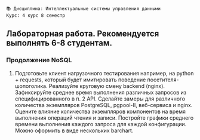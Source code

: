 ```
📚 Дисциплина: Интеллектуальные системы управления данными
Курс: 4 курс 8 семестр
```

## Лабораторная работа. Рекомендуется выполнять 6-8 студентам.
### Продолжение NoSQL
1. Подготовьте клиент нагрузочного тестирования например, на python + requests, который будет имитировать поведение посетителя-шопоголика. Реализуйте круговую смену backend (nginx). Зафиксируйте среднее время выполнения различных запросов из специфицированного в п. 2 API. Сделайте замеры для различного количества экземпляров PostgreSQL, pgpool-II, веб-сервиса и nginx. Оцените влияние количества экземпляров компонентов на время выполнения операций чтения и записи. Постройте графики среднего времени выполнения каждого запроса для каждой конфигурации. Можно оформить в виде нескольких barchart.
